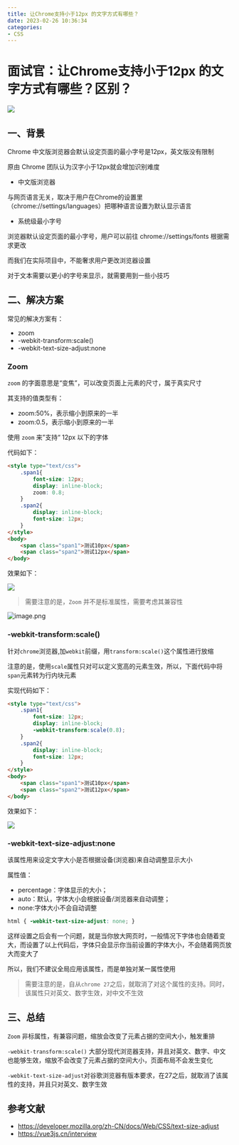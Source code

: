 ```yaml
---
title: 让Chrome支持小于12px 的文字方式有哪些？
date: 2023-02-26 10:36:34
categories: 
- CSS
---
```


# 面试官：让Chrome支持小于12px 的文字方式有哪些？区别？

![](https://static.vue-js.com/62945fd0-a334-11eb-85f6-6fac77c0c9b3.png)

## 一、背景

Chrome 中文版浏览器会默认设定页面的最小字号是12px，英文版没有限制

原由 Chrome 团队认为汉字小于12px就会增加识别难度

- 中文版浏览器

与网页语言无关，取决于用户在Chrome的设置里（chrome://settings/languages）把哪种语言设置为默认显示语言

- 系统级最小字号

浏览器默认设定页面的最小字号，用户可以前往 chrome://settings/fonts 根据需求更改

而我们在实际项目中，不能奢求用户更改浏览器设置

对于文本需要以更小的字号来显示，就需要用到一些小技巧


## 二、解决方案

常见的解决方案有：

- zoom
-  -webkit-transform:scale()
-  -webkit-text-size-adjust:none

### Zoom

`zoom` 的字面意思是“变焦”，可以改变页面上元素的尺寸，属于真实尺寸

其支持的值类型有：

- zoom:50%，表示缩小到原来的一半
- zoom:0.5，表示缩小到原来的一半

使用 `zoom` 来”支持“ 12px 以下的字体

代码如下：

```html
<style type="text/css">
    .span1{
        font-size: 12px;
        display: inline-block;
        zoom: 0.8;
    }
    .span2{
        display: inline-block;
        font-size: 12px;
    }
</style>
<body>
    <span class="span1">测试10px</span>
    <span class="span2">测试12px</span>
</body>
```

效果如下：

 ![](https://static.vue-js.com/d5243980-a334-11eb-ab90-d9ae814b240d.png)

> 需要注意的是，`Zoom` 并不是标准属性，需要考虑其兼容性

 ![image.png](https://static.vue-js.com/3defe3c0-a343-11eb-85f6-6fac77c0c9b3.png)


### -webkit-transform:scale()

针对`chrome`浏览器,加`webkit`前缀，用`transform:scale()`这个属性进行放缩

注意的是，使用`scale`属性只对可以定义宽高的元素生效，所以，下面代码中将`span`元素转为行内块元素

实现代码如下：

```html
<style type="text/css">
    .span1{
        font-size: 12px;
        display: inline-block;
        -webkit-transform:scale(0.8);
    }
    .span2{
        display: inline-block;
        font-size: 12px;
    }
</style>
<body>
    <span class="span1">测试10px</span>
    <span class="span2">测试12px</span>
</body>
```

效果如下：

 ![](https://static.vue-js.com/d5243980-a334-11eb-ab90-d9ae814b240d.png)


### -webkit-text-size-adjust:none

该属性用来设定文字大小是否根据设备(浏览器)来自动调整显示大小

属性值：

- percentage：字体显示的大小；
- auto：默认，字体大小会根据设备/浏览器来自动调整；
- none:字体大小不会自动调整

```css
html { -webkit-text-size-adjust: none; }
```

这样设置之后会有一个问题，就是当你放大网页时，一般情况下字体也会随着变大，而设置了以上代码后，字体只会显示你当前设置的字体大小，不会随着网页放大而变大了

所以，我们不建议全局应用该属性，而是单独对某一属性使用

> 需要注意的是，自从`chrome 27`之后，就取消了对这个属性的支持。同时，该属性只对英文、数字生效，对中文不生效

## 三、总结

`Zoom` 非标属性，有兼容问题，缩放会改变了元素占据的空间大小，触发重排

`-webkit-transform:scale()` 大部分现代浏览器支持，并且对英文、数字、中文也能够生效，缩放不会改变了元素占据的空间大小，页面布局不会发生变化

`-webkit-text-size-adjust`对谷歌浏览器有版本要求，在27之后，就取消了该属性的支持，并且只对英文、数字生效

## 参考文献

- https://developer.mozilla.org/zh-CN/docs/Web/CSS/text-size-adjust
- https://vue3js.cn/interview